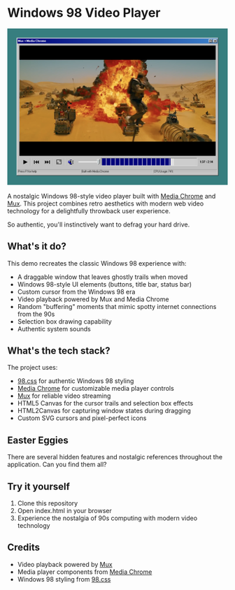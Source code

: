 # Windows 98 Video Player

<img src="./img/preview@2x.png" alt="Windows 98 Video Player" width="600" />

A nostalgic Windows 98-style video player built with [Media Chrome](https://www.media-chrome.org/) and [Mux](https://mux.com/). This project combines retro aesthetics with modern web video technology for a delightfully throwback user experience.

So authentic, you'll instinctively want to defrag your hard drive.

## What's it do?

This demo recreates the classic Windows 98 experience with:

- A draggable window that leaves ghostly trails when moved
- Windows 98-style UI elements (buttons, title bar, status bar)
- Custom cursor from the Windows 98 era
- Video playback powered by Mux and Media Chrome
- Random "buffering" moments that mimic spotty internet connections from the 90s
- Selection box drawing capability
- Authentic system sounds

## What's the tech stack?

The project uses:

- [98.css](https://jdan.github.io/98.css/) for authentic Windows 98 styling
- [Media Chrome](https://www.media-chrome.org/) for customizable media player controls
- [Mux](https://mux.com/) for reliable video streaming
- HTML5 Canvas for the cursor trails and selection box effects
- HTML2Canvas for capturing window states during dragging
- Custom SVG cursors and pixel-perfect icons

## Easter Eggies

There are several hidden features and nostalgic references throughout the application. Can you find them all?

## Try it yourself

1. Clone this repository
2. Open index.html in your browser
3. Experience the nostalgia of 90s computing with modern video technology

## Credits

- Video playback powered by [Mux](https://mux.com/)
- Media player components from [Media Chrome](https://www.media-chrome.org/)
- Windows 98 styling from [98.css](https://jdan.github.io/98.css/)
